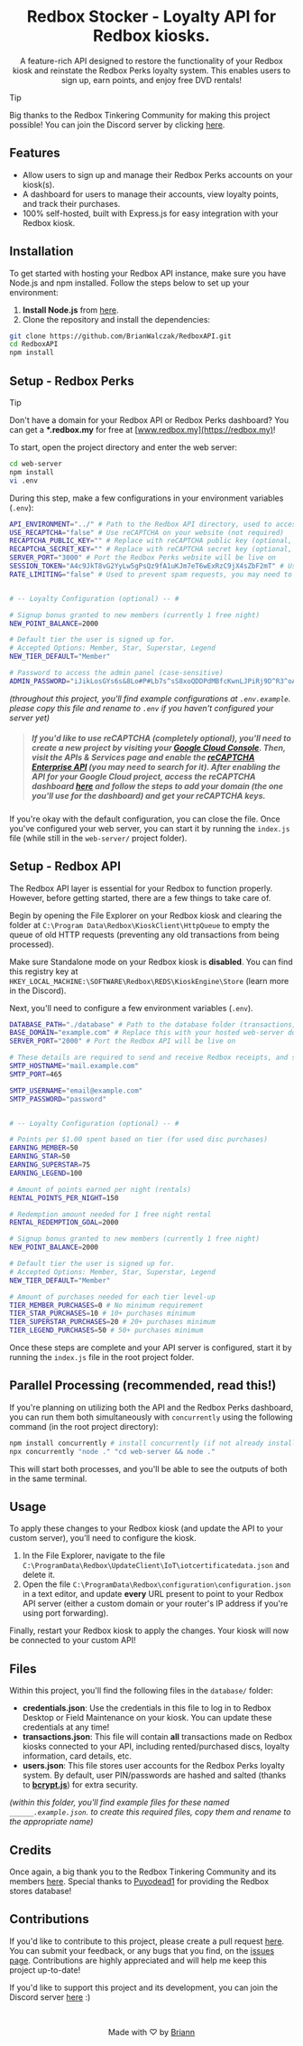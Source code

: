 <h1 align="center">Redbox Stocker - Loyalty API for Redbox kiosks.</h1>

<p align="center">A feature-rich API designed to restore the functionality of your Redbox kiosk and reinstate the Redbox Perks loyalty system. This enables users to sign up, earn points, and enjoy free DVD rentals!<br></p>

> [!TIP]
> Big thanks to the Redbox Tinkering Community for making this project possible! You can join the Discord server by clicking [here](https://discord.gg/redboxtinkering).

## Features
- Allow users to sign up and manage their Redbox Perks accounts on your kiosk(s).
- A dashboard for users to manage their accounts, view loyalty points, and track their purchases.
- 100% self-hosted, built with Express.js for easy integration with your Redbox kiosk.

## Installation
To get started with hosting your Redbox API instance, make sure you have Node.js and npm installed. Follow the steps below to set up your environment:

1. **Install Node.js** from [here](https://nodejs.org/).
2. Clone the repository and install the dependencies:
```bash
git clone https://github.com/BrianWalczak/RedboxAPI.git
cd RedboxAPI
npm install
```

## Setup - Redbox Perks

> [!TIP]
> Don't have a domain for your Redbox API or Redbox Perks dashboard? You can get a **\*\.redbox.my** for free at [www.redbox.my](https://redbox.my)!

To start, open the project directory and enter the web server:
```bash
cd web-server
npm install
vi .env
```

During this step, make a few configurations in your environment variables (`.env`):
```bash
API_ENVIRONMENT="../" # Path to the Redbox API directory, used to access server configuration
USE_RECAPTCHA="false" # Use reCAPTCHA on your website (not required)
RECAPTCHA_PUBLIC_KEY="" # Replace with reCAPTCHA public key (optional, leave blank if disabled)
RECAPTCHA_SECRET_KEY="" # Replace with reCAPTCHA secret key (optional, leave blank if disabled)
SERVER_PORT="3000" # Port the Redbox Perks website will be live on
SESSION_TOKEN="A4c9JkT8vG2YyLw5gPsQz9fA1uKJm7eT6wExRzC9jX4sZbF2mT" # Used for express sessions (case-sensitive)
RATE_LIMITING="false" # Used to prevent spam requests, you may need to configure the web server manually to trust proxies if using nginx, apache, etc.


# -- Loyalty Configuration (optional) -- #

# Signup bonus granted to new members (currently 1 free night)
NEW_POINT_BALANCE=2000

# Default tier the user is signed up for.
# Accepted Options: Member, Star, Superstar, Legend
NEW_TIER_DEFAULT="Member"

# Password to access the admin panel (case-sensitive)
ADMIN_PASSWORD="iJikLosGYs6s&8Lo#P#Lb7s^sS8xoQDDPdMBfcKwnLJPiRj9D^R3^oAQ8aK*XDGi"
```
*(throughout this project, you'll find example configurations at `.env.example`. please copy this file and rename to `.env` if you haven't configured your server yet)*

> ##### If you'd like to use reCAPTCHA (completely optional), you'll need to create a new project by visiting your [Google Cloud Console](https://console.cloud.google.com/). Then, visit the **APIs & Services** page and enable the [reCAPTCHA Enterprise API](https://console.cloud.google.com/apis/library/recaptchaenterprise.googleapis.com) (you may need to search for it). After enabling the API for your Google Cloud project, access the reCAPTCHA dashboard [here](https://www.google.com/u/1/recaptcha/admin/create) and follow the steps to add your domain (the one you'll use for the dashboard) and get your reCAPTCHA keys.

If you're okay with the default configuration, you can close the file. Once you've configured your web server, you can start it by running the `index.js` file (while still in the `web-server/` project folder).

## Setup - Redbox API

The Redbox API layer is essential for your Redbox to function properly. However, before getting started, there are a few things to take care of.

Begin by opening the File Explorer on your Redbox kiosk and clearing the folder at `C:\Program Data\Redbox\KioskClient\HttpQueue` to empty the queue of old HTTP requests (preventing any old transactions from being processed).

Make sure Standalone mode on your Redbox kiosk is **disabled**. You can find this registry key at `HKEY_LOCAL_MACHINE:\SOFTWARE\Redbox\REDS\KioskEngine\Store` (learn more in the Discord).

Next, you'll need to configure a few environment variables (`.env`).
```bash
DATABASE_PATH="./database" # Path to the database folder (transactions, users, and credentials)
BASE_DOMAIN="example.com" # Replace this with your hosted web-server domain (optional, used for signup emails)
SERVER_PORT="2000" # Port the Redbox API will be live on

# These details are required to send and receive Redbox receipts, and signup information.
SMTP_HOSTNAME="mail.example.com"
SMTP_PORT=465

SMTP_USERNAME="email@example.com"
SMTP_PASSWORD="password"


# -- Loyalty Configuration (optional) -- #

# Points per $1.00 spent based on tier (for used disc purchases)
EARNING_MEMBER=50
EARNING_STAR=50
EARNING_SUPERSTAR=75
EARNING_LEGEND=100

# Amount of points earned per night (rentals)
RENTAL_POINTS_PER_NIGHT=150

# Redemption amount needed for 1 free night rental
RENTAL_REDEMPTION_GOAL=2000

# Signup bonus granted to new members (currently 1 free night)
NEW_POINT_BALANCE=2000

# Default tier the user is signed up for.
# Accepted Options: Member, Star, Superstar, Legend
NEW_TIER_DEFAULT="Member"

# Amount of purchases needed for each tier level-up
TIER_MEMBER_PURCHASES=0 # No minimum requirement
TIER_STAR_PURCHASES=10 # 10+ purchases minimum
TIER_SUPERSTAR_PURCHASES=20 # 20+ purchases minimum
TIER_LEGEND_PURCHASES=50 # 50+ purchases minimum
```

Once these steps are complete and your API server is configured, start it by running the `index.js` file in the root project folder.

## Parallel Processing (recommended, read this!)
If you're planning on utilizing both the API and the Redbox Perks dashboard, you can run them both simultaneously with `concurrently` using the following command (in the root project directory):
```bash
npm install concurrently # install concurrently (if not already installed)
npx concurrently "node ." "cd web-server && node ."
```

This will start both processes, and you'll be able to see the outputs of both in the same terminal.

## Usage
To apply these changes to your Redbox kiosk (and update the API to your custom server), you’ll need to configure the kiosk.
1. In the File Explorer, navigate to the file `C:\ProgramData\Redbox\UpdateClient\IoT\iotcertificatedata.json` and delete it.
2. Open the file `C:\ProgramData\Redbox\configuration\configuration.json` in a text editor, and update **every** URL present to point to your Redbox API server (either a custom domain or your router's IP address if you're using port forwarding).

Finally, restart your Redbox kiosk to apply the changes. Your kiosk will now be connected to your custom API!

## Files
Within this project, you'll find the following files in the `database/` folder:
- **credentials.json**: Use the credentials in this file to log in to Redbox Desktop or Field Maintenance on your kiosk. You can update these credentials at any time!
- **transactions.json**: This file will contain **all** transactions made on Redbox kiosks connected to your API, including rented/purchased discs, loyalty information, card details, etc.
- **users.json**: This file stores user accounts for the Redbox Perks loyalty system. By default, user PIN/passwords are hashed and salted (thanks to [**bcrypt.js**](https://github.com/dcodeIO/bcrypt.js)) for extra security.

*(within this folder, you'll find example files for these named `______.example.json`. to create this required files, copy them and rename to the appropriate name)*

## Credits
Once again, a big thank you to the Redbox Tinkering Community and its members [here](https://discord.gg/redboxtinkering). Special thanks to [Puyodead1](https://github.com/Puyodead1) for providing the Redbox stores database!

## Contributions
If you'd like to contribute to this project, please create a pull request [here](https://github.com/BrianWalczak/RedboxAPI/pulls). You can submit your feedback, or any bugs that you find, on the <a href='https://github.com/BrianWalczak/RedboxAPI/issues'>issues page</a>. Contributions are highly appreciated and will help me keep this project up-to-date!

If you'd like to support this project and its development, you can join the Discord server [here](https://discord.gg/redboxtinkering) :)

<br>
  <p align="center">Made with ♡ by <a href="https://www.brianwalczak.com">Briann</a></p>
